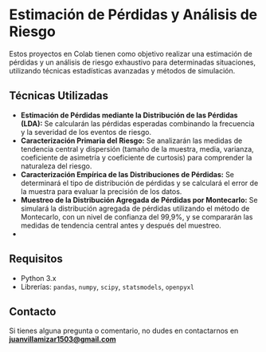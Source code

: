 # Estimación de Pérdidas y Análisis de Riesgo

Estos proyectos en Colab tienen como objetivo realizar una estimación de pérdidas y un análisis de riesgo exhaustivo para determinadas situaciones, utilizando técnicas estadísticas avanzadas y métodos de simulación.

## Técnicas Utilizadas

- **Estimación de Pérdidas mediante la Distribución de las Pérdidas (LDA):** Se calcularán las pérdidas esperadas combinando la frecuencia y la severidad de los eventos de riesgo.
- **Caracterización Primaria del Riesgo:** Se analizarán las medidas de tendencia central y dispersión (tamaño de la muestra, media, varianza, coeficiente de asimetría y coeficiente de curtosis) para comprender la naturaleza del riesgo.
- **Caracterización Empírica de las Distribuciones de Pérdidas:** Se determinará el tipo de distribución de pérdidas y se calculará el error de la muestra para evaluar la precisión de los datos.
- **Muestreo de la Distribución Agregada de Pérdidas por Montecarlo:** Se simulará la distribución agregada de pérdidas utilizando el método de Montecarlo, con un nivel de confianza del 99,9%, y se compararán las medidas de tendencia central antes y después del muestreo.
- 
## Requisitos

- Python 3.x
- Librerías: `pandas`, `numpy`, `scipy`, `statsmodels`, `openpyxl`

## Contacto

Si tienes alguna pregunta o comentario, no dudes en contactarnos en **juanvillamizar1503@gmail.com**









